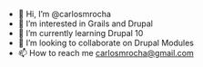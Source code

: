 - 👋 Hi, I’m @carlosmrocha
- 👀 I’m interested in Grails and Drupal
- 🌱 I’m currently learning Drupal 10
- 💞️ I’m looking to collaborate on Drupal Modules
- 📫 How to reach me carlosmrocha@gmail.com

<!---
carlosmrocha/carlosmrocha is a ✨ special ✨ repository because its `README.md` (this file) appears on your GitHub profile.
You can click the Preview link to take a look at your changes.
--->
